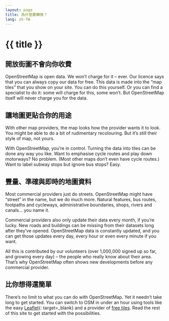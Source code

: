 ```yaml
---
layout: page
title: 為什麼要轉換？
lang: zh-TW
---
```


# {{ title }}

## 開放街圖不會向你收費

OpenStreetMap is open data. We won’t charge for it&nbsp;– ever. Our licence says that you can always copy our data for free.
This data is made into the “map tiles” that you show on your site. You can do this yourself. Or you can find a specialist to do it: some will charge for this, some won’t. But OpenStreetMap itself will never charge you for the data.

## 讓地圖更貼合你的用途

With other map providers, the map looks how the provider wants it to look. You might be able to do a bit of rudimentary recolouring. But it’s still their style of map, not yours.

With OpenStreetMap, you’re in control. Turning the data into tiles can be done any way you like. Want to emphasise cycle routes and play down motorways? No problem. (Most other maps don’t even have cycle routes.) Want to label subway stops but ignore bus stops? Easy.

## 豐量、準確與即時的地圖資料

Most commercial providers just do streets. OpenStreetMap might have “street” in the name, but we do much more. Natural features, bus routes, footpaths and cycleways, administrative boundaries, shops, rivers and canals… you name it.

Commercial providers also only update their data every month, if you’re lucky. New roads and buildings can be missing from their datasets long after they’ve opened. OpenStreetMap data is constantly updated, and you can get those updates every day, every hour or even every minute if you want.

All this is contributed by our volunteers (over 1,000,000 signed up so far, and growing every day) – the people who really know about their area. That’s why OpenStreetMap often shows new developments before any commercial provider.

## 比你想得還簡單

There’s no limit to what you can do with OpenStreetMap. Yet it needn’t take long to get started. You can switch to OSM in under an hour using tools like the easy [Leaflet](http://leafletjs.com/){: target=_blank} and a provider of [free tiles](/providers.md). Read the rest of this site to get started with the possibilities.
